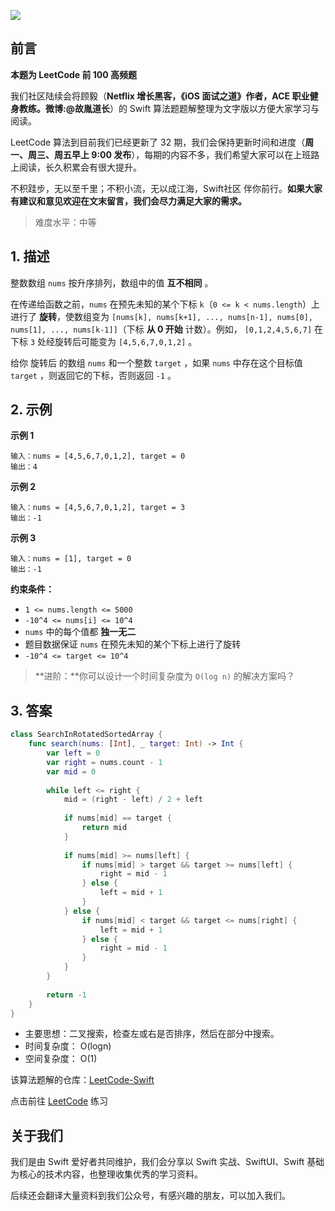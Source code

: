 ![](https://upload-images.jianshu.io/upload_images/2829694-8d80389416deefc4.png?imageMogr2/auto-orient/strip%7CimageView2/2/w/1240)

## 前言

**本题为 LeetCode 前 100 高频题**

我们社区陆续会将顾毅（**Netflix 增长黑客，《iOS 面试之道》作者，ACE 职业健身教练。微博:@故胤道长**）的 Swift 算法题题解整理为文字版以方便大家学习与阅读。

LeetCode 算法到目前我们已经更新了 32 期，我们会保持更新时间和进度（**周一、周三、周五早上 9:00 发布**），每期的内容不多，我们希望大家可以在上班路上阅读，长久积累会有很大提升。

不积跬步，无以至千里；不积小流，无以成江海，Swift社区 伴你前行。**如果大家有建议和意见欢迎在文末留言，我们会尽力满足大家的需求。**

> 难度水平：中等

## 1. 描述

整数数组 `nums` 按升序排列，数组中的值 **互不相同** 。

在传递给函数之前，`nums` 在预先未知的某个下标 `k`（`0 <= k < nums.length`）上进行了 **旋转**，使数组变为 `[nums[k], nums[k+1], ..., nums[n-1], nums[0], nums[1], ..., nums[k-1]]`（下标 **从 0 开始** 计数）。例如， `[0,1,2,4,5,6,7]` 在下标 `3` 处经旋转后可能变为 `[4,5,6,7,0,1,2]` 。

给你 旋转后 的数组 `nums` 和一个整数 `target` ，如果 `nums` 中存在这个目标值 `target` ，则返回它的下标，否则返回 `-1` 。

## 2. 示例

**示例 1**

```
输入：nums = [4,5,6,7,0,1,2], target = 0
输出：4
```

**示例 2**

```
输入：nums = [4,5,6,7,0,1,2], target = 3
输出：-1
```

**示例 3**

```
输入：nums = [1], target = 0
输出：-1
```

**约束条件：**

- `1 <= nums.length <= 5000`
- `-10^4 <= nums[i] <= 10^4`
- `nums` 中的每个值都 **独一无二**
- 题目数据保证 `nums` 在预先未知的某个下标上进行了旋转
- `-10^4 <= target <= 10^4`

> **进阶：**你可以设计一个时间复杂度为 `O(log n)` 的解决方案吗？
  
## 3. 答案

```swift
class SearchInRotatedSortedArray {
    func search(nums: [Int], _ target: Int) -> Int {
        var left = 0
        var right = nums.count - 1
        var mid = 0
        
        while left <= right {
            mid = (right - left) / 2 + left
            
            if nums[mid] == target {
                return mid
            }
            
            if nums[mid] >= nums[left] {
                if nums[mid] > target && target >= nums[left] {
                    right = mid - 1
                } else {
                    left = mid + 1
                }
            } else {
                if nums[mid] < target && target <= nums[right] {
                    left = mid + 1
                } else {
                    right = mid - 1
                }
            }
        }
        
        return -1
    }
}
```

* 主要思想：二叉搜索，检查左或右是否排序，然后在部分中搜索。
* 时间复杂度： O(logn)
* 空间复杂度： O(1)

该算法题解的仓库：[LeetCode-Swift](https://github.com/soapyigu/LeetCode-Swift "LeetCode-Swift")

点击前往 [LeetCode](https://leetcode.com/problems/search-in-rotated-sorted-array/ "LeetCode") 练习

## 关于我们

我们是由 Swift 爱好者共同维护，我们会分享以 Swift 实战、SwiftUI、Swift 基础为核心的技术内容，也整理收集优秀的学习资料。

后续还会翻译大量资料到我们公众号，有感兴趣的朋友，可以加入我们。
